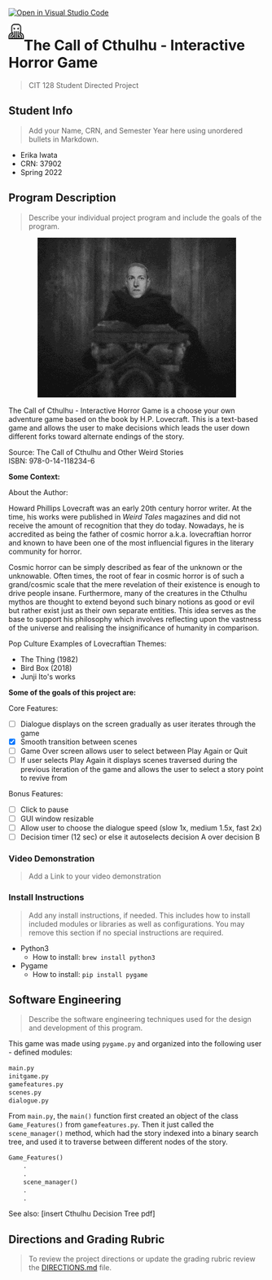[![Open in Visual Studio Code](https://classroom.github.com/assets/open-in-vscode-f059dc9a6f8d3a56e377f745f24479a46679e63a5d9fe6f495e02850cd0d8118.svg)](https://classroom.github.com/online_ide?assignment_repo_id=6908356&assignment_repo_type=AssignmentRepo)

<div style = 'float: left;'>
<img
    src = 'assets/icon.png'
    width = '30'
>
</div>

# The Call of Cthulhu - Interactive Horror Game


>CIT 128 Student Directed Project


## Student Info

>Add your Name, CRN, and Semester Year here using unordered bullets in Markdown.

* Erika Iwata
* CRN: 37902
* Spring 2022


## Program Description

>Describe your individual project program and include the goals of the program.

<p
    align = "center"
>
<img
    src = "assets/giphy.gif"
    alt = "Cthulhu Book"
    style = "display: inline-block; max-width: 100 px"
>
</p>

The Call of Cthulhu - Interactive Horror Game is a choose your own adventure game based on the book by H.P. Lovecraft. This is a text-based game and allows the user to make decisions which leads the user down different forks toward alternate endings of the story.

Source: The Call of Cthulhu and Other Weird Stories
<br> ISBN: 978-0-14-118234-6


__Some Context:__

About the Author:

Howard Phillips Lovecraft was an early 20th century horror writer. At the time, his works were published in _Weird Tales_ magazines and did not receive the amount of recognition that they do today. Nowadays, he is accredited as being the father of cosmic horror a.k.a. lovecraftian horror and known to have been one of the most influencial figures in the literary community for horror.

Cosmic horror can be simply described as fear of the unknown or the unknowable.  Often times, the root of fear in cosmic horror is of such a grand/cosmic scale that the mere revelation of their existence is enough to drive people insane. Furthermore, many of the creatures in the Cthulhu mythos are thought to extend beyond such binary notions as good or evil but rather exist just as their own separate entities. This idea serves as the base to support his philosophy which involves reflecting upon the vastness of the universe and realising the insignificance of humanity in comparison.

Pop Culture Examples of Lovecraftian Themes:
 * The Thing (1982)
 * Bird Box (2018)
 * Junji Ito's works


__Some of the goals of this project are:__

Core Features:
- [ ] Dialogue displays on the screen gradually as user iterates through the game
- [X] Smooth transition between scenes
- [ ] Game Over screen allows user to select between Play Again or Quit
- [ ] If user selects Play Again it displays scenes traversed during the previous iteration of the game and allows the user to select a story point to revive from

Bonus Features:
- [ ] Click to pause
- [ ] GUI window resizable
- [ ] Allow user to choose the dialogue speed (slow 1x, medium 1.5x, fast 2x)
- [ ] Decision timer (12 sec) or else it autoselects decision A over decision B

### Video Demonstration

>Add a Link to your video demonstration

### Install Instructions

>Add any install instructions, if needed. This includes how to install included modules or libraries as well as configurations. You may remove this section if no special instructions are required.

- Python3
    - How to install: `brew install python3`
- Pygame
    - How to install: `pip install pygame`

## Software Engineering

>Describe the software engineering techniques used for the design and development of this program.

This game was made using `pygame.py` and organized into the following user - defined modules:
```
main.py
initgame.py
gamefeatures.py
scenes.py
dialogue.py
```
From `main.py`, the `main()` function first created an object of the class `Game_Features()` from `gamefeatures.py`. Then it just called the `scene_manager()` method, which had the story indexed into a binary search tree, and used it to traverse between different nodes of the story.
```
Game_Features()
    .
    .
    scene_manager()
    .
    .
```
See also: [insert Cthulhu Decision Tree pdf]

## Directions and Grading Rubric

>To review the project directions or update the grading rubric review the [DIRECTIONS.md](DIRECTIONS.md) file.
